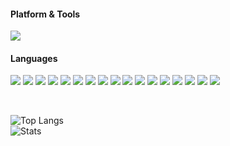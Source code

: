 
#### Platform & Tools

[![](https://img.shields.io/badge/Visual_Studio_Code-0078D4?style=for-the-badge&logo=visual%20studio%20code&logoColor=white)](https://code.visualstudio.com/)

#### Languages

[![](https://img.shields.io/badge/React-20232A?style=for-the-badge&logo=react&logoColor=61DAFB)](https://reactjs.org/)
[![](https://img.shields.io/badge/TypeScript-007ACC?style=for-the-badge&logo=typescript&logoColor=white)](https://www.typescriptlang.org/)
[![](https://img.shields.io/badge/JavaScript-323330?style=for-the-badge&logo=javascript&logoColor=F7DF1E)](https://www.javascript.com/)
[![](https://img.shields.io/badge/Node.js-43853D?style=for-the-badge&logo=node.js&logoColor=white)](https://nodejs.org/en/)
[![](https://img.shields.io/badge/Python-3776AB?style=for-the-badge&logo=python&logoColor=white)](https://www.python.org/)
[![](https://img.shields.io/badge/HTML-239120?style=for-the-badge&logo=html5&logoColor=white)](https://html.spec.whatwg.org/)
[![](https://img.shields.io/badge/CSS3-1572B6?style=for-the-badge&logo=css3&logoColor=white)]()
[![](https://img.shields.io/badge/Go-00ADD8?style=for-the-badge&logo=go&logoColor=white)](https://go.dev/)
[![](https://img.shields.io/badge/Express.js-404D59?style=for-the-badge)](https://expressjs.com/)
[![](https://img.shields.io/badge/Tailwind_CSS-38B2AC?style=for-the-badge&logo=tailwind-css&logoColor=white)](https://tailwindcss.com/)
[![](https://img.shields.io/badge/Bootstrap-563D7C?style=for-the-badge&logo=bootstrap&logoColor=white)](https://getbootstrap.com/)
[![](https://img.shields.io/badge/MongoDB-4EA94B?style=for-the-badge&logo=mongodb&logoColor=white)](https://www.mongodb.com/)
[![](https://img.shields.io/badge/Netlify-00C7B7?style=for-the-badge&logo=netlify&logoColor=white)](https://www.netlify.com/)
[![](https://img.shields.io/badge/json%20web%20tokens-323330?style=for-the-badge&logo=json-web-tokens&logoColor=pink)](https://jwt.io/)
[![](https://img.shields.io/badge/Markdown-000000?style=for-the-badge&logo=markdown&logoColor=white)](https://www.markdownguide.org/)
[![](https://img.shields.io/badge/GitHub-100000?style=for-the-badge&logo=github&logoColor=white)](https://github.com/cookie-for-pres/)
[![](https://img.shields.io/badge/Rust-000000?style=for-the-badge&logo=rust&logoColor=white)](https://www.rust-lang.org/)

<br/>

![Top Langs](https://github-readme-stats.vercel.app/api/top-langs/?username=cookieforpres&layout=compact&theme=dark)
<br/>
![Stats](https://github-readme-stats.vercel.app/api?username=cookieforpres&show_icons=true&count_private=true&theme=dark)
